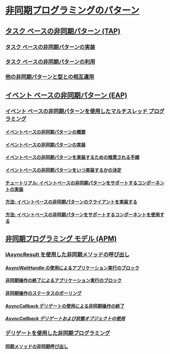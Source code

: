 # [非同期プログラミングのパターン](index.md)
## [タスク ベースの非同期パターン (TAP)](task-based-asynchronous-pattern-tap.md)
### [タスク ベースの非同期パターンの実装](implementing-the-task-based-asynchronous-pattern.md)
### [タスク ベースの非同期パターンの利用](consuming-the-task-based-asynchronous-pattern.md)
### [他の非同期パターンと型との相互運用](interop-with-other-asynchronous-patterns-and-types.md)
## [イベント ベースの非同期パターン (EAP)](event-based-asynchronous-pattern-eap.md)
### [イベント ベースの非同期パターンを使用したマルチスレッド プログラミング](multithreaded-programming-with-the-event-based-asynchronous-pattern.md)
#### [イベントベースの非同期パターンの概要](event-based-asynchronous-pattern-overview.md)
#### [イベントベースの非同期パターンの実装](implementing-the-event-based-asynchronous-pattern.md)
#### [イベントベースの非同期パターンを実装するための推奨される手順](best-practices-for-implementing-the-event-based-asynchronous-pattern.md)
#### [イベントベースの非同期パターンをいつ実装するかの決定](deciding-when-to-implement-the-event-based-asynchronous-pattern.md)
#### [チュートリアル: イベントベースの非同期パターンをサポートするコンポーネントの実装](component-that-supports-the-event-based-asynchronous-pattern.md)
#### [方法: イベントベースの非同期パターンのクライアントを実装する](how-to-implement-a-client-of-the-event-based-asynchronous-pattern.md)
#### [方法: イベントベースの非同期パターンをサポートするコンポーネントを使用する](how-to-use-components-that-support-the-event-based-asynchronous-pattern.md)
## [非同期プログラミング モデル (APM)](asynchronous-programming-model-apm.md)
### [IAsyncResult を使用した非同期メソッドの呼び出し](calling-asynchronous-methods-using-iasyncresult.md)
#### [AsyncWaitHandle の使用によるアプリケーション実行のブロック](blocking-application-execution-using-an-asyncwaithandle.md)
#### [非同期操作の終了によるアプリケーション実行のブロック](blocking-application-execution-by-ending-an-async-operation.md)
#### [非同期操作のステータスのポーリング](polling-for-the-status-of-an-asynchronous-operation.md)
#### [AsyncCallback デリゲートの使用による非同期操作の終了](using-an-asynccallback-delegate-to-end-an-asynchronous-operation.md)
##### [AsyncCallback デリゲートおよび状態オブジェクトの使用](using-an-asynccallback-delegate-and-state-object.md)
### [デリゲートを使用した非同期プログラミング](asynchronous-programming-using-delegates.md)
#### [同期メソッドの非同期呼び出し](calling-synchronous-methods-asynchronously.md)

